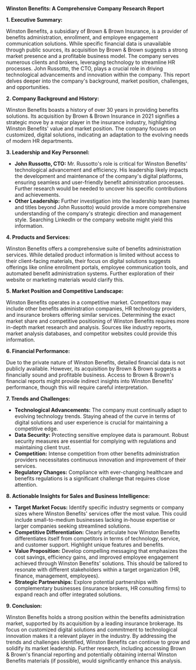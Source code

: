 **Winston Benefits: A Comprehensive Company Research Report**

**1. Executive Summary:**

Winston Benefits, a subsidiary of Brown & Brown Insurance, is a provider of benefits administration, enrollment, and employee engagement communication solutions.  While specific financial data is unavailable through public sources, its acquisition by Brown & Brown suggests a strong market presence and a profitable business model.  The company serves numerous clients and brokers, leveraging technology to streamline HR processes.  John Russotto, the CTO, plays a crucial role in driving technological advancements and innovation within the company.  This report delves deeper into the company's background, market position, challenges, and opportunities.

**2. Company Background and History:**

Winston Benefits boasts a history of over 30 years in providing benefits solutions.  Its acquisition by Brown & Brown Insurance in 2021 signifies a strategic move by a major player in the insurance industry, highlighting Winston Benefits' value and market position.  The company focuses on customized, digital solutions, indicating an adaptation to the evolving needs of modern HR departments.

**3. Leadership and Key Personnel:**

* **John Russotto, CTO:**  Mr. Russotto's role is critical for Winston Benefits' technological advancement and efficiency. His leadership likely impacts the development and maintenance of the company's digital platforms, ensuring seamless and user-friendly benefit administration processes.  Further research would be needed to uncover his specific contributions and achievements.
* **Other Leadership:** Further investigation into the leadership team (names and titles beyond John Russotto) would provide a more comprehensive understanding of the company's strategic direction and management style.  Searching LinkedIn or the company website might yield this information.

**4. Products and Services:**

Winston Benefits offers a comprehensive suite of benefits administration services.  While detailed product information is limited without access to their client-facing materials, their focus on digital solutions suggests offerings like online enrollment portals, employee communication tools, and automated benefit administration systems.  Further exploration of their website or marketing materials would clarify this.

**5. Market Position and Competitive Landscape:**

Winston Benefits operates in a competitive market.  Competitors may include other benefits administration companies, HR technology providers, and insurance brokers offering similar services.  Determining the exact market share and competitive positioning of Winston Benefits requires more in-depth market research and analysis.  Sources like industry reports, market analysis databases, and competitor websites could provide this information.

**6. Financial Performance:**

Due to the private nature of Winston Benefits, detailed financial data is not publicly available.  However, its acquisition by Brown & Brown suggests a financially sound and profitable business. Access to Brown & Brown's financial reports might provide indirect insights into Winston Benefits' performance, though this will require careful interpretation.

**7. Trends and Challenges:**

* **Technological Advancements:** The company must continually adapt to evolving technology trends. Staying ahead of the curve in terms of digital solutions and user experience is crucial for maintaining a competitive edge.
* **Data Security:** Protecting sensitive employee data is paramount.  Robust security measures are essential for complying with regulations and maintaining client trust.
* **Competition:**  Intense competition from other benefits administration providers necessitates continuous innovation and improvement of their services.
* **Regulatory Changes:**  Compliance with ever-changing healthcare and benefits regulations is a significant challenge that requires close attention.

**8. Actionable Insights for Sales and Business Intelligence:**

* **Target Market Focus:**  Identify specific industry segments or company sizes where Winston Benefits' services offer the most value. This could include small-to-medium businesses lacking in-house expertise or larger companies seeking streamlined solutions.
* **Competitive Differentiation:**  Clearly articulate how Winston Benefits differentiates itself from competitors in terms of technology, service, and customer support.  Highlight unique features and benefits.
* **Value Proposition:**  Develop compelling messaging that emphasizes the cost savings, efficiency gains, and improved employee engagement achieved through Winston Benefits' solutions.  This should be tailored to resonate with different stakeholders within a target organization (HR, finance, management, employees).
* **Strategic Partnerships:**  Explore potential partnerships with complementary businesses (insurance brokers, HR consulting firms) to expand reach and offer integrated solutions.


**9. Conclusion:**

Winston Benefits holds a strong position within the benefits administration market, supported by its acquisition by a leading insurance brokerage.  Its focus on customized digital solutions and commitment to technological innovation makes it a relevant player in the industry.  By addressing the trends and challenges identified, Winston Benefits can continue to grow and solidify its market leadership.  Further research, including accessing Brown & Brown's financial reporting and potentially obtaining internal Winston Benefits materials (if possible), would significantly enhance this analysis.